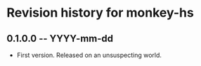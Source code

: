 # Revision history for monkey-hs

## 0.1.0.0 -- YYYY-mm-dd

* First version. Released on an unsuspecting world.
